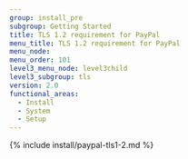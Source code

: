 ```yaml
---
group: install_pre
subgroup: Getting Started
title: TLS 1.2 requirement for PayPal
menu_title: TLS 1.2 requirement for PayPal
menu_node:
menu_order: 101
level3_menu_node: level3child
level3_subgroup: tls
version: 2.0
functional_areas:
  - Install
  - System
  - Setup
---
```


{% include install/paypal-tls1-2.md %}






